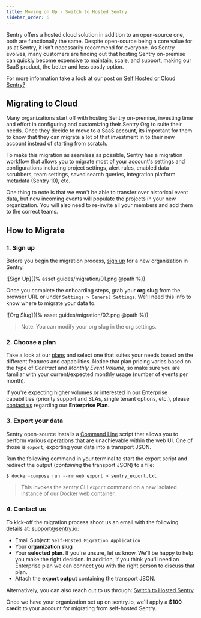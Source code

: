 ```yaml
---
title: Moving on Up - Switch to Hosted Sentry
sidebar_order: 6
---
```


Sentry offers a hosted cloud solution in addition to an open-source one, both are functionally the same. Despite open-source being a core value for us at Sentry, it isn't necessarily recommend for everyone. As Sentry evolves, many customers are finding out that hosting Sentry on-premise can quickly become expensive to maintain, scale, and support, making our SaaS product, the better and less costly option. 

For more information take a look at our post on [Self Hosted or Cloud Sentry?](https://sentry.io/_/resources/about-sentry/self-hosted-vs-cloud/)

## Migrating to Cloud

Many organizations start off with hosting Sentry on-premise, investing time and effort in configuring and customizing their Sentry Org to suite their needs. Once they decide to move to a SaaS account, its important for them to know that they can migrate a lot of that investment in to their new account instead of starting from scratch.

To make this migration as seamless as possible, Sentry has a migration workflow that allows you to migrate most of your account's settings and configurations including project settings, alert rules, enabled data scrubbers, team settings, saved search queries, integration platform metadata (Sentry 10), etc.

One thing to note is that we won't be able to transfer over historical event data, but new incoming events will populate the projects in your new organization. You will also need to re-invite all your members and add them to the correct teams.

## How to Migrate

### 1. Sign up

Before you begin the migration process, [sign up](https://sentry.io/signup/) for a new organization in Sentry.

![Sign Up]({% asset guides/migration/01.png @path %})

Once you complete the onboarding steps, grab your **org slug** from the browser URL or under `Settings > General Settings`. We'll need this info to know where to migrate your data to.

![Org Slug]({% asset guides/migration/02.png @path %})

> Note: You can modify your org slug in the org settings.

### 2. Choose a plan

Take a look at our [plans](https://sentry.io/pricing/) and select one that suites your needs based on the different features and capabilities. Notice that plan pricing varies based on the type of _Contract_ and _Monthly Event Volume_, so make sure you are familiar with your current/expected monthly usage (number of events per month).

If you're expecting higher volumes or interested in our Enterprise capabilities (priority support and SLAs, single tenant options, etc.), please [contact us](https://sentry.io/contact/enterprise/) regarding our **Enterprise Plan**.

### 3. Export your data

Sentry open-source installs a [Command Line](https://docs.sentry.io/server/cli/) script that allows you to perform various operations that are unachievable within the web UI. One of those is `export`, exporting your data into a transport JSON.

Run the following command in your terminal to start the export script and redirect the output (_containing_ the transport JSON) to a file:

    $ docker-compose run --rm web export > sentry_export.txt
    
> This invokes the sentry CLI `export` command on a new isolated instance of our Docker web container.

### 4. Contact us

To kick-off the migration process shoot us an email with the following details at: <support@sentry.io>:

- Email Subject: `Self-Hosted Migration Application`
- Your **organization slug**
- Your **selected plan**. If you're unsure, let us know. We'll be happy to help you make the right decision. In addition, if you think you'll need an Enterprise plan we can connect you with the right person to discuss that plan.
- Attach the **export output** containing the transport JSON.

Alternatively, you can also reach out to us through: [Switch to Hosted Sentry](https://sentry.io/from/self-hosted/)

Once we have your organization set up on sentry.io, we'll apply a **$100 credit** to your account for migrating from self-hosted Sentry.
